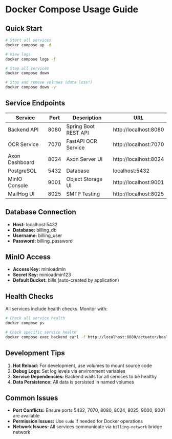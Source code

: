 # Docker Compose Usage Guide

## Quick Start

```bash
# Start all services
docker compose up -d

# View logs
docker compose logs -f

# Stop all services
docker compose down

# Stop and remove volumes (data loss!)
docker compose down -v
```

## Service Endpoints

| Service | Port | Description | URL |
|---------|------|-------------|-----|
| Backend API | 8080 | Spring Boot REST API | http://localhost:8080 |
| OCR Service | 7070 | FastAPI OCR Service | http://localhost:7070 |
| Axon Dashboard | 8024 | Axon Server UI | http://localhost:8024 |
| PostgreSQL | 5432 | Database | localhost:5432 |
| MinIO Console | 9001 | Object Storage UI | http://localhost:9001 |
| MailHog UI | 8025 | SMTP Testing | http://localhost:8025 |

## Database Connection

- **Host:** localhost:5432
- **Database:** billing_db
- **Username:** billing_user
- **Password:** billing_password

## MinIO Access

- **Access Key:** minioadmin
- **Secret Key:** minioadmin123
- **Default Bucket:** bills (auto-created by application)

## Health Checks

All services include health checks. Monitor with:

```bash
# Check all service health
docker compose ps

# Check specific service health
docker compose exec backend curl -f http://localhost:8080/actuator/health
```

## Development Tips

1. **Hot Reload:** For development, use volumes to mount source code
2. **Debug Logs:** Set log levels via environment variables
3. **Service Dependencies:** Backend waits for all services to be healthy
4. **Data Persistence:** All data is persisted in named volumes

## Common Issues

- **Port Conflicts:** Ensure ports 5432, 7070, 8080, 8024, 8025, 9000, 9001 are available
- **Permission Issues:** Use `sudo` if needed for Docker operations
- **Network Issues:** All services communicate via `billing-network` bridge network